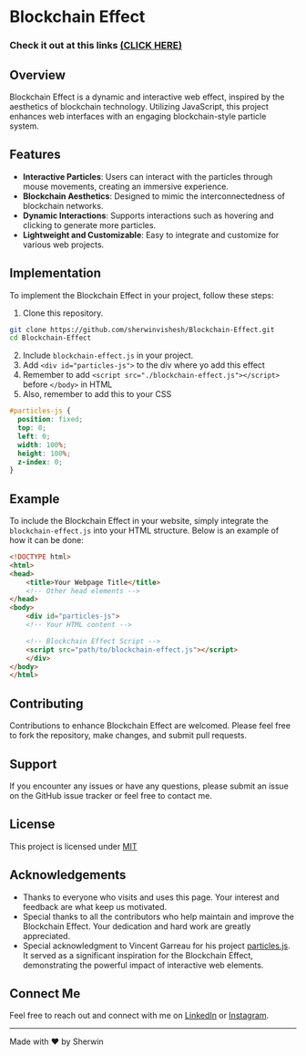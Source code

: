 # Blockchain Effect

### Check it out at this links [(CLICK HERE)](https://sherwinvishesh.github.io/Blockchain-Effect/)

## Overview
Blockchain Effect is a dynamic and interactive web effect, inspired by the aesthetics of blockchain technology. Utilizing JavaScript, this project enhances web interfaces with an engaging blockchain-style particle system.

## Features
- **Interactive Particles**: Users can interact with the particles through mouse movements, creating an immersive experience.
- **Blockchain Aesthetics**: Designed to mimic the interconnectedness of blockchain networks.
- **Dynamic Interactions**: Supports interactions such as hovering and clicking to generate more particles.
- **Lightweight and Customizable**: Easy to integrate and customize for various web projects.

## Implementation 
To implement the Blockchain Effect in your project, follow these steps:
1. Clone this repository.
  ```bash
  git clone https://github.com/sherwinvishesh/Blockchain-Effect.git
  cd Blockchain-Effect
  ```
2. Include `blockchain-effect.js` in your project.
3. Add `<div id="particles-js">` to the div where yo add this effect
4. Remember to add `<script src="./blockchain-effect.js"></script>` before `</body>` in HTML
5. Also, remember to add this to your CSS
  ```css
  #particles-js {
    position: fixed; 
    top: 0;          
    left: 0;         
    width: 100%;     
    height: 100%;    
    z-index: 0;   
}
  ```

## Example
To include the Blockchain Effect in your website, simply integrate the `blockchain-effect.js` into your HTML structure. Below is an example of how it can be done:

```html
<!DOCTYPE html>
<html>
<head>
    <title>Your Webpage Title</title>
    <!-- Other head elements -->
</head>
<body>
    <div id="particles-js">
    <!-- Your HTML content -->

    <!-- Blockchain Effect Script -->
    <script src="path/to/blockchain-effect.js"></script>
    </div>
</body>
</html>
```


## Contributing

Contributions to enhance Blockchain Effect are welcomed. Please feel free to fork the repository, make changes, and submit pull requests.

## Support

If you encounter any issues or have any questions, please submit an issue on the GitHub issue tracker or feel free to contact me.


## License

This project is licensed under [MIT](LICENSE)

## Acknowledgements

- Thanks to everyone who visits and uses this page. Your interest and feedback are what keep us motivated.
- Special thanks to all the contributors who help maintain and improve the Blockchain Effect. Your dedication and hard work are greatly appreciated.
- Special acknowledgment to Vincent Garreau for his project [particles.js](https://github.com/VincentGarreau/particles.js). It served as a significant inspiration for the Blockchain Effect, demonstrating the powerful impact of interactive web elements.



## Connect Me

Feel free to reach out and connect with me on [LinkedIn](https://www.linkedin.com/in/sherwinvishesh) or [Instagram](https://www.instagram.com/sherwinvishesh/).

---

Made with ❤️ by Sherwin
